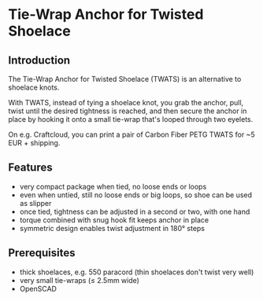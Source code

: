 # Tie-Wrap Anchor for Twisted Shoelace

## Introduction

The Tie-Wrap Anchor for Twisted Shoelace (TWATS) is an alternative to shoelace knots.

With TWATS, instead of tying a shoelace knot, you grab the anchor, pull, twist until the desired tightness is reached, and then secure the anchor in place by hooking it onto a small tie-wrap that's looped through two eyelets.

On e.g. Craftcloud, you can print a pair of Carbon Fiber PETG TWATS for ~5 EUR + shipping.

## Features

- very compact package when tied, no loose ends or loops
- even when untied, still no loose ends or big loops, so shoe can be used as slipper
- once tied, tightness can be adjusted in a second or two, with one hand
- torque combined with snug hook fit keeps anchor in place
- symmetric design enables twist adjustment in 180° steps

## Prerequisites

- thick shoelaces, e.g. 550 paracord (thin shoelaces don't twist very well)
- very small tie-wraps (≤ 2.5mm wide)
- OpenSCAD
